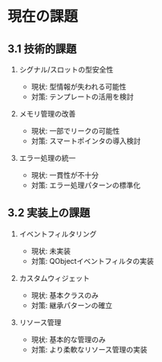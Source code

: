# 現在の課題

## 3.1 技術的課題
1. シグナル/スロットの型安全性
   - 現状: 型情報が失われる可能性
   - 対策: テンプレートの活用を検討

2. メモリ管理の改善
   - 現状: 一部でリークの可能性
   - 対策: スマートポインタの導入検討

3. エラー処理の統一
   - 現状: 一貫性が不十分
   - 対策: エラー処理パターンの標準化

## 3.2 実装上の課題
1. イベントフィルタリング
   - 現状: 未実装
   - 対策: QObjectイベントフィルタの実装

2. カスタムウィジェット
   - 現状: 基本クラスのみ
   - 対策: 継承パターンの確立

3. リソース管理
   - 現状: 基本的な管理のみ
   - 対策: より柔軟なリソース管理の実装
